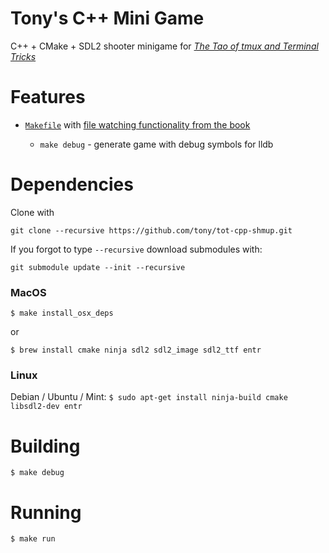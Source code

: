 # Tony's C++ Mini Game

C++ + CMake + SDL2 shooter minigame for [*The Tao of tmux and Terminal Tricks*](https://leanpub.com/the-tao-of-tmux/read)

# Features

* [`Makefile`](https://en.wikipedia.org/wiki/Makefile) with [file watching functionality from the
  book](https://leanpub.com/the-tao-of-tmux/read#leanpub-auto-file-watching)

  * `make debug` - generate game with debug symbols for lldb

# Dependencies

Clone with

`git clone --recursive https://github.com/tony/tot-cpp-shmup.git`

If you forgot to type `--recursive` download submodules with:

`git submodule update --init --recursive`

### MacOS

`$ make install_osx_deps`

or

`$ brew install cmake ninja sdl2 sdl2_image sdl2_ttf entr`

### Linux

Debian / Ubuntu / Mint: `$ sudo apt-get install ninja-build cmake libsdl2-dev entr`

# Building

`$ make debug`

# Running

`$ make run`
